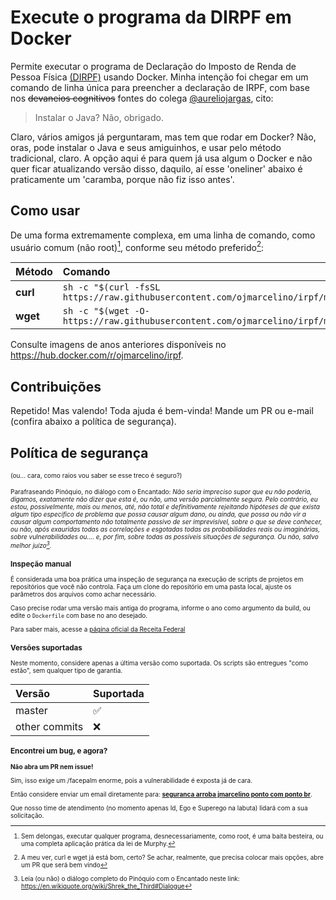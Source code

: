 # Execute o programa da DIRPF em Docker

Permite executar o programa de Declaração do Imposto de Renda de Pessoa Física [(DIRPF)](https://www.gov.br/receitafederal/pt-br/centrais-de-conteudo/download/pgd/dirpf) usando Docker. Minha intenção foi chegar em um comando de linha única para preencher a declaração de IRPF, com base nos ~~devaneios cognitivos~~ fontes do colega [@aureliojargas](https://github.com/aureliojargas), cito:

> Instalar o Java? Não, obrigado.

Claro, vários amigos já perguntaram, mas tem que rodar em Docker? Não, oras, pode instalar o Java e seus amiguinhos, e usar pelo método tradicional, claro. A opção aqui é para quem já usa algum o Docker e não quer ficar atualizando versão disso, daquilo, aí esse 'oneliner' abaixo é praticamente um 'caramba, porque não fiz isso antes'.

## Como usar

De uma forma extremamente complexa, em uma linha de comando, como usuário comum (não root)[^1], conforme seu método preferido[^2]:

| Método    | Comando                                                                                           |
|:----------|:--------------------------------------------------------------------------------------------------|
| **curl**  | `sh -c "$(curl -fsSL https://raw.githubusercontent.com/ojmarcelino/irpf/master/runtime.sh)"` |
| **wget**  | `sh -c "$(wget -O- https://raw.githubusercontent.com/ojmarcelino/irpf/master/runtime.sh)"`   |

Consulte imagens de anos anteriores disponíveis no <https://hub.docker.com/r/ojmarcelino/irpf>.

## Contribuições

Repetido! Mas valendo! Toda ajuda é bem-vinda! Mande um PR ou e-mail (confira abaixo a política de segurança).

## Política de segurança

<font size="1">(ou... cara, como raios vou saber se esse treco é seguro?)

Parafraseando Pinóquio, no diálogo com o Encantado: _Não seria impreciso supor que eu não poderia, digamos, exatamente não dizer que esta é, ou não, uma versão parcialmente segura. Pelo contrário, eu estou, possivelmente, mais ou menos, até, não total e definitivamente rejeitando hipóteses de que exista algum tipo específico de problema que possa causar algum dano, ou ainda, que possa ou não vir a causar algum comportamento não totalmente passivo de ser imprevisível, sobre o que se deve conhecer, ou não, após exauridas todas as correlações e esgotadas todas as probabilidades reais ou imaginárias, sobre vulnerabilidades ou.... e, por fim, sobre todas as possíveis situações de segurança. Ou não, salvo melhor juízo[^3]._

### Inspeção manual

É considerada uma boa prática uma inspeção de segurança na execução de scripts de projetos em repositórios que você não controla. Faça um clone do repositório em uma pasta local, ajuste os parâmetros dos arquivos como achar necessário.

Caso precise rodar uma versão mais antiga do programa, informe o ano como argumento da build, ou edite o `Dockerfile` com base no ano desejado.

Para saber mais, acesse a [página oficial da Receita Federal](https://www.gov.br/receitafederal/pt-br/centrais-de-conteudo/download/pgd/dirpf)

### Versões suportadas

Neste momento, considere apenas a última versão como suportada.
Os scripts são entregues "como estão", sem qualquer tipo de garantia.

| Versão        | Suportada          |
|:-------------- |:------------------ |
| master         | :white_check_mark: |
| other commits  | :x:                |

### Encontrei um bug, e agora?

**Não abra um PR nem issue!**

Sim, isso exige um /facepalm enorme, pois a vulnerabilidade é exposta já de cara.

Então considere enviar um email diretamente para: [**seguranca arroba jmarcelino ponto com ponto br**](mailto:seguranca@jmarcelino.com.br).

Que nosso time de atendimento (no momento apenas Id, Ego e Superego na labuta) lidará com a sua solicitação.

[^1]:  Sem delongas, executar qualquer programa, desnecessariamente, como root, é uma baita besteira, ou uma completa aplicação prática da lei de Murphy.
[^2]:  A meu ver, curl e wget já está bom, certo? Se achar, realmente, que precisa colocar mais opções, abre um PR que será bem vindo
[^3]: Leia (ou não) o diálogo completo do Pinóquio com o Encantado neste link: <https://en.wikiquote.org/wiki/Shrek_the_Third#Dialogue>
